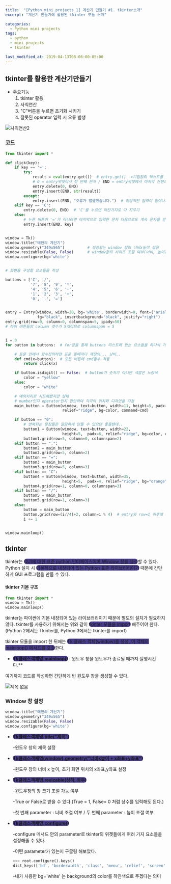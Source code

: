 ```yaml
---
title:  "[Python_mini_projects_1] 계산기 만들기 #1. tkinter소개"
excerpt: "계산기 만들기에 활용된 tkinter 모듈 소개"

categories:
  - Python mini projects
tags:
  - python
  - mini projects
  - tkinter

last_modified_at: 2019-04-13T08:06:00-05:00
---
```


## **tkinter**를 활용한 **계산기**만들기

- 주요기능
  1. tkinter 활용
  2.  사칙연산
  3. "C"버튼을 누르면 초기화 시키기
  4.  잘못된 operator 입력 시 오류 발생

![사칙연산2](https://user-images.githubusercontent.com/83167676/126863415-525e5b2c-dfad-4851-879f-a526f6df37b5.gif)

### 코드

```python
from tkinter import *

def click(key):
    if key == '=':
        try:
            result = eval(entry.get())  # entry.get() ->기입창의 텍스트를 문자열로 반환
            # 0 = entry위젯이서 첫 번째 문자 / END = entry위젯에서 마지막 컨텐츠
            entry.delete(0, END)
            entry.insert(END, str(result))
        except:
            entry.insert(END, "오류가 발생했습니다.")  # 정상적인 입력이 일어나지 않으면 오류 발생
    elif key == 'C':
        entry.delete(0, END)  # 'C'를 누르면 마찬가지로 다 지우기
    else:
        # 누른 버튼이 '='가 아니라면 마지막으로 입력한 문자 다음으로도 계속 문자를 받을 수 있도록 설정
        entry.insert(END, key)


window = Tk()
window.title("태헌의 계산기")
window.geometry("349x565")          # 생성되는 window 창의 너비x높이 설정
window.resizable(False, False)      # window창의 사이즈 조절 여부(너비, 높이)
window.configure(bg='white')


# 화면을 구성할 요소들을 작성

buttons = ['C', '/',
           '7', '8', '9', '*',
           '4', '5', '6', '-',
           '1', '2', '3', '+',
           '0', '.', '=']


entry = Entry(window, width=20, bg='white', borderwidth=0, font=('arial', 20, 'bold'),
              fg="black", insertbackground="black", justify="right")
entry.grid(row=0, column=0, columnspan=5, ipady=50)
# 하위 버튼들의 column 갯수가 5개이므로 columnspan = 5


i = 0
for button in buttons:  # for문을 통해 buttons 리스트에 있는 요소들을 하나씩 가져와 검사

    # 포문 안에서 함수정의하면 포문 돌때마다 재정의... 낭비..
    def cmd(x=button):  # 모든 버튼에 cmd함수 적용
        return click(x)

    if button.isdigit() == False:  # button가 숫자가 아니면 색깔은 노랑색
        color = "yellow"
    else:
        color = "white"

    # 예외처리로 시도해봤지만 실패
    # number인지 operator인지 판단하여 각각의 위치와 디자인을 지정
    main_button = Button(window, text=button, width=11, height=5, padx=1,
                         relief="ridge", bg=color, command=cmd)

    if button == "0":
        # 반복되는 문장들은 깔끔하게 만들 수 있으면 좋을텐데..
        button1 = Button(window, text=button, width=22,
                         height=5,  padx=6, relief="ridge", bg=color, command=cmd)
        button1.grid(row=5, column=0, columnspan=2)
    elif button == ".":
        button2 = main_button
        button2.grid(row=5, column=2)
    elif button == "=":
        button3 = main_button
        button3.grid(row=5, column=3)
    elif button == "C":
        button4 = Button(window, text=button, width=35,
                         height=5,  padx=4, relief="ridge", bg="orange", command=cmd)
        button4.grid(row=1, column=0, columnspan=3)
    elif button == "/":
        button5 = main_button
        button5.grid(row=1, column=3)
    else:
        button = main_button
        button.grid(row=(i//4)+2, column=i % 4)  # entry와 row=1 이후에 버튼이 생성됨
        i += 1


window.mainloop()
```



## tkinter



tkinter는 <span style="background-color : darkslateblue ; border-radius : 8px">GUI에 대한 표준 python 인터페이스이며 Window 창을 생성</span>할 수 있다. Python 설치 시 <span style="background-color : darkslateblue ; border-radius : 8px">기본적으로 내장되어 있는 Python 표준 라이브러리이기</span> 때문에 간단하게 GUI 프로그램을 만들 수 있다.

#### tkinter 기본 구조

```python
from tkinter import *
window = Tk()
window.mainloop()
```

tkinter는 파이썬에 기본 내장되어 있는 라이브러리이기 때문에 별도의 설치가 필요하지 않다. tkinter를 사용하기 위해서는 위와 같이 <span style="background-color : darkslateblue ; border-radius : 8px">tkinter 모듈을 import</span> 해주어야 한다. (Python 2에서는 Tkinter를, Python 3에서는 tkinter를 import)

tkinter 모듈을 import 한 뒤에는 <span style="background-color : darkslateblue ; border-radius : 8px">Tk 클래스 객체(window)를 생성, 이 객체의 mainloop() 메서드를 호출</span>한다.

- **<span style="background-color : darkslateblue ; border-radius : 8px">Tk클래스객체명.mainloop()</span>** : 윈도우 창을 윈도우가 종료될 때까지 실행시킨다.**

여기까지 코드를 작성하면 간단하게 빈 윈도우 창을 생성할 수 있다.

![제목 없음](https://user-images.githubusercontent.com/83167676/126891436-a3065328-fe27-45ad-8413-3d5397f49ae4.png)

### Window 창 설정

```python
window.title("태헌의 계산기")
window.geometry("349x565")          
window.resizable(False, False)      
window.configure(bg='white')
```

- **<span style="background-color : darkslateblue ; border-radius : 8px">Tk클래스객체명.title("제목")</span>**

  -윈도우 창의 제목 설정

- **<span style="background-color : darkslateblue ; border-radius : 8px">Tk클래스객체명(window).geometry("너비x높이 + x좌표+y좌표")</span>**

  -윈도우 창의 너비 x 높이, 초기 화면 위치의 x좌표,y좌표 설정

- **<span style="background-color : darkslateblue ; border-radius : 8px">Tk클래스객체명.resizable(상하, 좌우)</span>**

  -윈도우창의 창 크기 조절 가능 여부

  -True or False로 받을 수 있다.(True = 1, False= 0 처럼 상수를 입력해도 된다.)

  -첫 번째 parameter : 너비 조절 여부 / 두 번째 parameter : 높이 조절 여부

- **<span style="background-color : darkslateblue ; border-radius : 8px">Tk클래스객체명.configure()</span>**

  -configure 메서드 안의 parameter로 tkinter의 위젯들에게 여러 가지 요소들을 설정해줄 수 있다.

  -어떤 parameter가 있는지 구글링 해보았다.

  ```python
  >>> root.configure().keys()
  dict_keys(['bd', 'borderwidth', 'class', 'menu', 'relief', 'screen', 'use', 'background', 'bg', 'colormap', 'container', 'cursor', 'height', 'highlightbackground', 'highlightcolor', 'highlightthickness', 'padx', 'pady', 'takefocus', 'visual', 'width'])
  ```

  -내가 사용한 bg='white' 는 background의 color를 하얀색으로 주겠다는 의미





